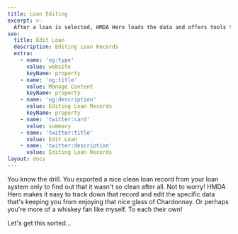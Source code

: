 ```yaml
---
title: Loan Editing
excerpt: >-
  After a loan is selected, HMDA Hero loads the data and offers tools to update validate data points. 
seo:
  title: Edit Loan
  description: Editing Loan Records
  extra:
    - name: 'og:type'
      value: website
      keyName: property
    - name: 'og:title'
      value: Manage Content
      keyName: property
    - name: 'og:description'
      value: Editing Loan Records
      keyName: property
    - name: 'twitter:card'
      value: summary
    - name: 'twitter:title'
      value: Edit Loan
    - name: 'twitter:description'
      value: Editing Loan Records
layout: docs
---
```

You know the drill. You exported a nice clean loan record from your loan system only to find out that it wasn't so clean after all. Not to worry! HMDA Hero makes it easy to track down that record and edit the specific data that's keeping you from enjoying that nice glass of Chardonnay. Or perhaps you're more of a whiskey fan like myself. To each their own! 

Let's get this sorted...

